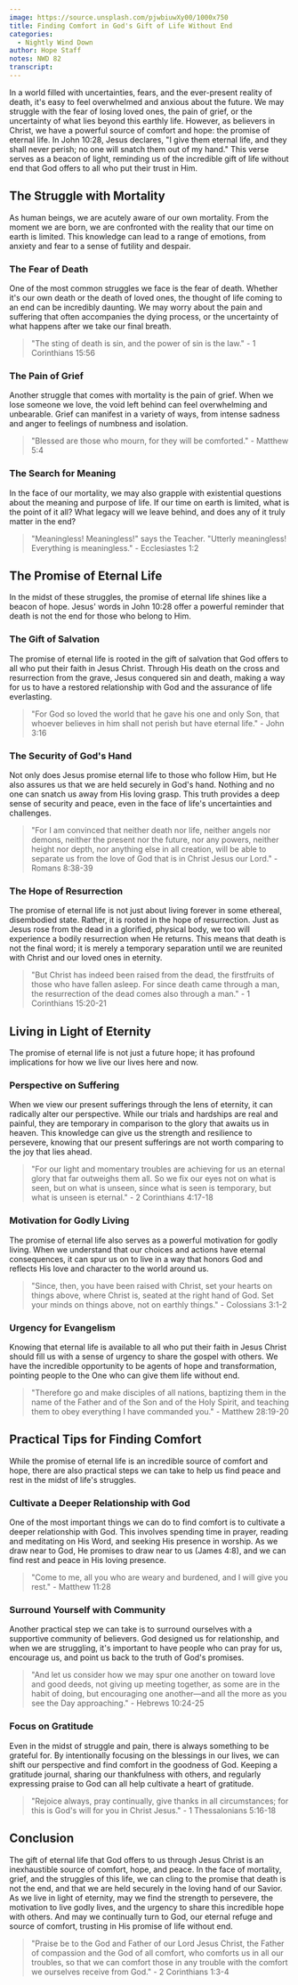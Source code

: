 ```yaml
---
image: https://source.unsplash.com/pjwbiuwXy00/1000x750
title: Finding Comfort in God's Gift of Life Without End
categories:
  - Nightly Wind Down
author: Hope Staff
notes: NWD 82
transcript:
---
```

In a world filled with uncertainties, fears, and the ever-present reality of death, it's easy to feel overwhelmed and anxious about the future. We may struggle with the fear of losing loved ones, the pain of grief, or the uncertainty of what lies beyond this earthly life. However, as believers in Christ, we have a powerful source of comfort and hope: the promise of eternal life. In John 10:28, Jesus declares, "I give them eternal life, and they shall never perish; no one will snatch them out of my hand." This verse serves as a beacon of light, reminding us of the incredible gift of life without end that God offers to all who put their trust in Him.

## The Struggle with Mortality

As human beings, we are acutely aware of our own mortality. From the moment we are born, we are confronted with the reality that our time on earth is limited. This knowledge can lead to a range of emotions, from anxiety and fear to a sense of futility and despair.

### The Fear of Death

One of the most common struggles we face is the fear of death. Whether it's our own death or the death of loved ones, the thought of life coming to an end can be incredibly daunting. We may worry about the pain and suffering that often accompanies the dying process, or the uncertainty of what happens after we take our final breath.

> "The sting of death is sin, and the power of sin is the law." - 1 Corinthians 15:56

### The Pain of Grief

Another struggle that comes with mortality is the pain of grief. When we lose someone we love, the void left behind can feel overwhelming and unbearable. Grief can manifest in a variety of ways, from intense sadness and anger to feelings of numbness and isolation.

> "Blessed are those who mourn, for they will be comforted." - Matthew 5:4

### The Search for Meaning

In the face of our mortality, we may also grapple with existential questions about the meaning and purpose of life. If our time on earth is limited, what is the point of it all? What legacy will we leave behind, and does any of it truly matter in the end?

> "Meaningless! Meaningless!" says the Teacher. "Utterly meaningless! Everything is meaningless." - Ecclesiastes 1:2

## The Promise of Eternal Life

In the midst of these struggles, the promise of eternal life shines like a beacon of hope. Jesus' words in John 10:28 offer a powerful reminder that death is not the end for those who belong to Him.

### The Gift of Salvation

The promise of eternal life is rooted in the gift of salvation that God offers to all who put their faith in Jesus Christ. Through His death on the cross and resurrection from the grave, Jesus conquered sin and death, making a way for us to have a restored relationship with God and the assurance of life everlasting.

> "For God so loved the world that he gave his one and only Son, that whoever believes in him shall not perish but have eternal life." - John 3:16

### The Security of God's Hand

Not only does Jesus promise eternal life to those who follow Him, but He also assures us that we are held securely in God's hand. Nothing and no one can snatch us away from His loving grasp. This truth provides a deep sense of security and peace, even in the face of life's uncertainties and challenges.

> "For I am convinced that neither death nor life, neither angels nor demons, neither the present nor the future, nor any powers, neither height nor depth, nor anything else in all creation, will be able to separate us from the love of God that is in Christ Jesus our Lord." - Romans 8:38-39

### The Hope of Resurrection

The promise of eternal life is not just about living forever in some ethereal, disembodied state. Rather, it is rooted in the hope of resurrection. Just as Jesus rose from the dead in a glorified, physical body, we too will experience a bodily resurrection when He returns. This means that death is not the final word; it is merely a temporary separation until we are reunited with Christ and our loved ones in eternity.

> "But Christ has indeed been raised from the dead, the firstfruits of those who have fallen asleep. For since death came through a man, the resurrection of the dead comes also through a man." - 1 Corinthians 15:20-21

## Living in Light of Eternity

The promise of eternal life is not just a future hope; it has profound implications for how we live our lives here and now.

### Perspective on Suffering

When we view our present sufferings through the lens of eternity, it can radically alter our perspective. While our trials and hardships are real and painful, they are temporary in comparison to the glory that awaits us in heaven. This knowledge can give us the strength and resilience to persevere, knowing that our present sufferings are not worth comparing to the joy that lies ahead.

> "For our light and momentary troubles are achieving for us an eternal glory that far outweighs them all. So we fix our eyes not on what is seen, but on what is unseen, since what is seen is temporary, but what is unseen is eternal." - 2 Corinthians 4:17-18

### Motivation for Godly Living

The promise of eternal life also serves as a powerful motivation for godly living. When we understand that our choices and actions have eternal consequences, it can spur us on to live in a way that honors God and reflects His love and character to the world around us.

> "Since, then, you have been raised with Christ, set your hearts on things above, where Christ is, seated at the right hand of God. Set your minds on things above, not on earthly things." - Colossians 3:1-2

### Urgency for Evangelism

Knowing that eternal life is available to all who put their faith in Jesus Christ should fill us with a sense of urgency to share the gospel with others. We have the incredible opportunity to be agents of hope and transformation, pointing people to the One who can give them life without end.

> "Therefore go and make disciples of all nations, baptizing them in the name of the Father and of the Son and of the Holy Spirit, and teaching them to obey everything I have commanded you." - Matthew 28:19-20

## Practical Tips for Finding Comfort

While the promise of eternal life is an incredible source of comfort and hope, there are also practical steps we can take to help us find peace and rest in the midst of life's struggles.

### Cultivate a Deeper Relationship with God

One of the most important things we can do to find comfort is to cultivate a deeper relationship with God. This involves spending time in prayer, reading and meditating on His Word, and seeking His presence in worship. As we draw near to God, He promises to draw near to us (James 4:8), and we can find rest and peace in His loving presence.

> "Come to me, all you who are weary and burdened, and I will give you rest." - Matthew 11:28

### Surround Yourself with Community

Another practical step we can take is to surround ourselves with a supportive community of believers. God designed us for relationship, and when we are struggling, it's important to have people who can pray for us, encourage us, and point us back to the truth of God's promises.

> "And let us consider how we may spur one another on toward love and good deeds, not giving up meeting together, as some are in the habit of doing, but encouraging one another—and all the more as you see the Day approaching." - Hebrews 10:24-25

### Focus on Gratitude

Even in the midst of struggle and pain, there is always something to be grateful for. By intentionally focusing on the blessings in our lives, we can shift our perspective and find comfort in the goodness of God. Keeping a gratitude journal, sharing our thankfulness with others, and regularly expressing praise to God can all help cultivate a heart of gratitude.

> "Rejoice always, pray continually, give thanks in all circumstances; for this is God's will for you in Christ Jesus." - 1 Thessalonians 5:16-18

## Conclusion

The gift of eternal life that God offers to us through Jesus Christ is an inexhaustible source of comfort, hope, and peace. In the face of mortality, grief, and the struggles of this life, we can cling to the promise that death is not the end, and that we are held securely in the loving hand of our Savior. As we live in light of eternity, may we find the strength to persevere, the motivation to live godly lives, and the urgency to share this incredible hope with others. And may we continually turn to God, our eternal refuge and source of comfort, trusting in His promise of life without end.

> "Praise be to the God and Father of our Lord Jesus Christ, the Father of compassion and the God of all comfort, who comforts us in all our troubles, so that we can comfort those in any trouble with the comfort we ourselves receive from God." - 2 Corinthians 1:3-4